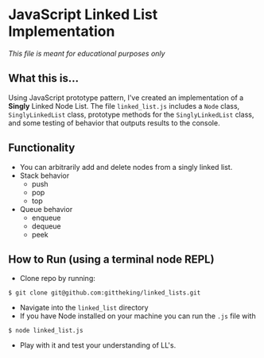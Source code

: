 # JavaScript Linked List Implementation
*This file is meant for educational purposes only*

## What this is...
Using JavaScript prototype pattern, I've created an implementation of a **Singly** Linked Node List. The file `linked_list.js` includes a `Node` class, `SinglyLinkedList` class, prototype methods for the `SinglyLinkedList` class, and some testing of behavior that outputs results to the console.

## Functionality 
- You can arbitrarily add and delete nodes from a singly linked list.
- Stack behavior
  * push 
  * pop 
  * top
- Queue behavior
  * enqueue
  * dequeue
  * peek

## How to Run (using a terminal node REPL)
* Clone repo by running:
```
$ git clone git@github.com:gittheking/linked_lists.git
```
* Navigate into the `linked_list` directory
* If you have Node installed on your machine you can run the `.js` file with 
```
$ node linked_list.js
```
* Play with it and test your understanding of LL's. 
